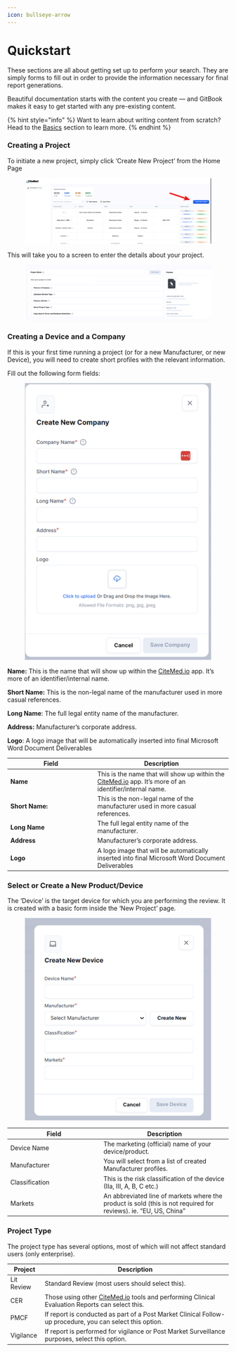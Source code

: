 ```yaml
---
icon: bullseye-arrow
---
```


# Quickstart

These sections are all about getting set up to perform your search. They are simply forms to fill out in order to provide the information necessary for final report generations.

Beautiful documentation starts with the content you create — and GitBook makes it easy to get started with any pre-existing content.



{% hint style="info" %}
Want to learn about writing content from scratch? Head to the [Basics](https://github.com/GitbookIO/onboarding-template/blob/main/getting-started/broken-reference/README.md) section to learn more.
{% endhint %}

### Creating a Project

To initiate a new project, simply click ‘Create New Project’ from the Home Page



<figure><img src="../.gitbook/assets/Untitled.png" alt=""><figcaption></figcaption></figure>

This will take you to a screen to enter the details about your project.



<figure><img src="../.gitbook/assets/choose project setup.png" alt=""><figcaption></figcaption></figure>



### Creating a Device and a Company

If this is your first time running a project (or for a new Manufacturer, or new Device), you will need to create short profiles with the relevant information.

Fill out the following form fields:

<figure><img src="../.gitbook/assets/create company.png" alt=""><figcaption></figcaption></figure>

**Name:** This is the name that will show up within the [CiteMed.io](http://citemed.io) app. It’s more of an identifier/internal name.

**Short Name:** This is the non-legal name of the manufacturer used in more casual references.

**Long Name**: The full legal entity name of the manufacturer.

**Address:** Manufacturer’s corporate address.

**Logo**: A logo image that will be automatically inserted into final Microsoft Word Document Deliverables



<table><thead><tr><th width="184">Field</th><th>Description</th></tr></thead><tbody><tr><td><strong>Name</strong></td><td>This is the name that will show up within the <a href="http://citemed.io">CiteMed.io</a> app. It’s more of an identifier/internal name.</td></tr><tr><td><strong>Short Name:</strong></td><td>This is the non-legal name of the manufacturer used in more casual references.</td></tr><tr><td><strong>Long Name</strong></td><td>The full legal entity name of the manufacturer.</td></tr><tr><td><strong>Address</strong></td><td>Manufacturer’s corporate address.</td></tr><tr><td><strong>Logo</strong></td><td>A logo image that will be automatically inserted into final Microsoft Word Document Deliverables</td></tr></tbody></table>



### Select or Create a New Product/Device

The ‘Device’ is the target device for which you are performing the review. It is created with a basic form inside the ‘New Project’ page.

<figure><img src="../.gitbook/assets/create new device.png" alt=""><figcaption></figcaption></figure>

<table><thead><tr><th width="198">Field</th><th>Description</th></tr></thead><tbody><tr><td>Device Name</td><td>The marketing (official) name of your device/product.</td></tr><tr><td>Manufacturer</td><td>You will select from a list of created Manufacturer profiles.</td></tr><tr><td>Classification</td><td>This is the risk classification of the device (IIa, III, A, B, C etc.)</td></tr><tr><td>Markets</td><td>An abbreviated line of markets where the product is sold (this is not required for reviews). ie. “EU, US, China”</td></tr></tbody></table>





### Project Type

The project type has several options, most of which will not affect standard users (only enterprise).

| Project    | Description                                                                                                          |
| ---------- | -------------------------------------------------------------------------------------------------------------------- |
| Lit Review | Standard Review (most users should select this).                                                                     |
| CER        | Those using other [CiteMed.io](http://citemed.io/) tools and performing Clinical Evaluation Reports can select this. |
| PMCF       | If report is conducted as part of a Post Market Clinical Follow-up procedure, you can select this option.            |
| Vigilance  | If report is performed for vigilance or Post Market Surveillance purposes, select this option.                       |



